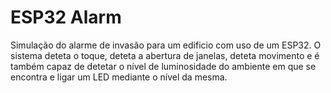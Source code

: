# ESP32 Alarm
 
Simulação do alarme de invasão para um edificio com uso de um ESP32.
O sistema deteta o toque, deteta a abertura de janelas, deteta movimento e é também capaz de detetar o nível de luminosidade do ambiente em que se encontra e ligar um LED mediante o nível da mesma.
